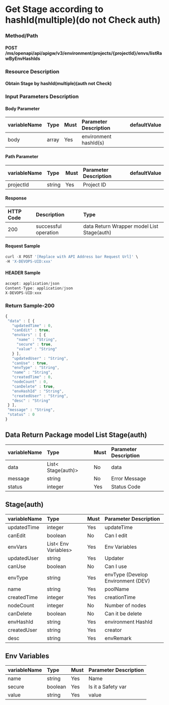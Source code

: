  # Get Stage according to hashId\(multiple\)\(do not Check auth\) 

 ### Method/Path 

 #### POST  /ms/openapi/api/apigw/v3/environment/projects/{projectId}/envs/listRawByEnvHashIds 

 ### Resource Description 

 #### Obtain Stage by hashId\(multiple\)\(auth not Check\) 

 ### Input Parameters Description 

 #### Body Parameter 

 | variableName| Type| Must| Parameter Description| defaultValue| 
 | :--- | :--- | :--- | :--- | :--- | 
 | body | array |Yes| environment hashId\(s\)|| 

 #### Path Parameter 

 | variableName| Type| Must| Parameter Description| defaultValue| 
 | :--- | :--- | :--- | :--- | :--- | 
 | projectId | string |Yes| Project ID|| 

 #### Response 

 | HTTP Code| Description| Type| 
 | :--- | :--- | :--- | 
 | 200 | successful operation |data Return Wrapper model List Stage\(auth\)| 

 #### Request Sample 

 ```javascript 
 curl -X POST '[Replace with API Address bar Request Url]' \ 
 -H 'X-DEVOPS-UID:xxx' 
 ``` 

 #### HEADER Sample 

 ```javascript 
 accept: application/json 
 Content-Type: application/json 
 X-DEVOPS-UID:xxx 
 ``` 

 ### Return Sample-200 

 ```javascript 
 { 
  "data" : [ { 
    "updatedTime" : 0, 
    "canEdit" : true, 
    "envVars" : [ { 
      "name" : "String", 
      "secure" : true, 
      "value" : "String" 
    } ], 
    "updatedUser" : "String", 
    "canUse" : true, 
    "envType" : "String", 
    "name" : "String", 
    "createdTime" : 0, 
    "nodeCount" : 0, 
    "canDelete" : true, 
    "envHashId" : "String", 
    "createdUser" : "String", 
    "desc" : "String" 
  } ], 
  "message" : "String", 
  "status" : 0 
 } 
 ``` 

 ## Data Return Package model List Stage\(auth\) 

 | variableName| Type| Must| Parameter Description| 
 | :--- | :--- | :--- | :--- | 
 | data |List&lt; Stage\(auth\)&gt;|No| data| 
 | message | string |No| Error Message| 
 | status | integer |Yes| Status Code| 

 ## Stage\(auth\) 

 | variableName| Type| Must| Parameter Description| 
 | :--- | :--- | :--- | :--- | 
 | updatedTime | integer |Yes| updateTime| 
 | canEdit | boolean |No| Can I edit| 
 | envVars |List&lt; Env Variables&gt;|Yes| Env Variables| 
 | updatedUser | string |Yes| Updater| 
 | canUse | boolean |No| Can I use| 
 | envType | string |Yes| envType (Develop Environment {DEV}| 
 | name | string |Yes| poolName| 
 | createdTime | integer |Yes| creationTime| 
 | nodeCount | integer |No| Number of nodes| 
 | canDelete | boolean |No| Can it be delete| 
 | envHashId | string |Yes| environment HashId| 
 | createdUser | string |Yes| creator| 
 | desc | string |Yes| envRemark| 

 ## Env Variables 

 | variableName| Type| Must| Parameter Description| 
 | :--- | :--- | :--- | :--- | 
 | name | string |Yes| Name| 
 | secure | boolean |Yes| Is it a Safety var| 
 | value | string |Yes| value| 